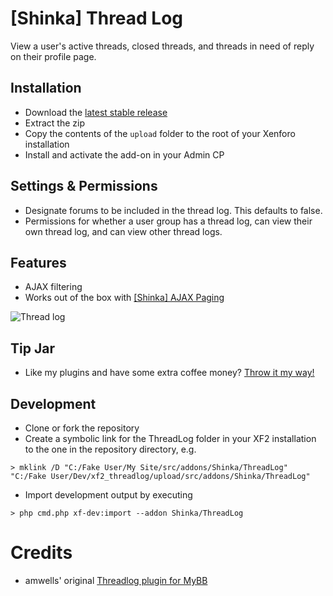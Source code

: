 # [Shinka] Thread Log
View a user's active threads, closed threads, and threads in need of reply on their profile page.

## Installation
* Download the [latest stable release](https://github.com/kalynrobinson/xf2_threadlog/releases)
* Extract the zip
* Copy the contents of the `upload` folder to the root of your Xenforo installation
* Install and activate the add-on in your Admin CP

## Settings & Permissions
* Designate forums to be included in the thread log. This defaults to false.
* Permissions for whether a user group has a thread log, can view their own thread log, and can view other thread logs.

## Features
* AJAX filtering
* Works out of the box with [[Shinka] AJAX Paging](https://github.com/kalynrobinson/xf2_ajax_paging)

![Thread log](https://github.com/kalynrobinson/xf2_threadlog/raw/master/docs/images/threadlog.png "Thread log")

## Tip Jar
* Like my plugins and have some extra coffee money? [Throw it my way!](https://www.paypal.me/shinkacodes/5)

## Development
* Clone or fork the repository
* Create a symbolic link for the ThreadLog folder in your XF2 installation to the one in the repository directory, e.g.
```
> mklink /D "C:/Fake User/My Site/src/addons/Shinka/ThreadLog" "C:/Fake User/Dev/xf2_threadlog/upload/src/addons/Shinka/ThreadLog"
```
* Import development output by executing 
```
> php cmd.php xf-dev:import --addon Shinka/ThreadLog
```

# Credits
* amwells' original [Threadlog plugin for MyBB](https://github.com/amwelles/mybb-threadlog)